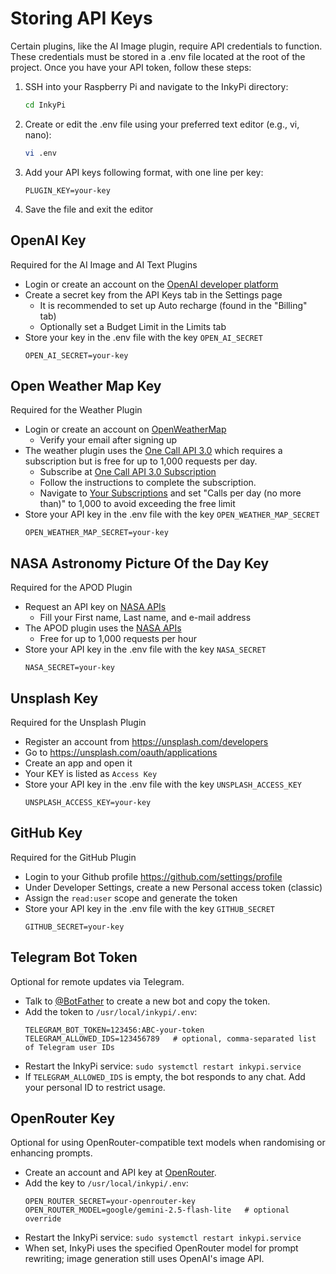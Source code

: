 
# Storing API Keys

Certain plugins, like the AI Image plugin, require API credentials to function. These credentials must be stored in a .env file located at the root of the project. Once you have your API token, follow these steps:

1. SSH into your Raspberry Pi and navigate to the InkyPi directory:
    ```bash
    cd InkyPi
    ```
2. Create or edit the .env file using your preferred text editor (e.g., vi, nano):
    ```bash
    vi .env
    ```
3. Add your API keys following format, with one line per key:
    ```
    PLUGIN_KEY=your-key
    ```
4. Save the file and exit the editor

## OpenAI Key

Required for the AI Image and AI Text Plugins

- Login or create an account on the [OpenAI developer platform](https://platform.openai.com/docs/overview)
- Create a secret key from the API Keys tab in the Settings page
    - It is recommended to set up Auto recharge (found in the "Billing" tab)
    - Optionally set a Budget Limit in the Limits tab
- Store your key in the .env file with the key `OPEN_AI_SECRET`
    ```
    OPEN_AI_SECRET=your-key
    ```

## Open Weather Map Key

Required for the Weather Plugin

- Login or create an account on [OpenWeatherMap](https://home.openweathermap.org/users/sign_in)
    - Verify your email after signing up
- The weather plugin uses the [One Call API 3.0](https://openweathermap.org/price) which requires a subscription but is free for up to 1,000 requests per day.
    - Subscribe at [One Call API 3.0 Subscription](https://home.openweathermap.org/subscriptions/billing_info/onecall_30/base?key=base&service=onecall_30)
    - Follow the instructions to complete the subscription.
    - Navigate to [Your Subscriptions](https://home.openweathermap.org/subscriptions) and set "Calls per day (no more than)" to 1,000 to avoid exceeding the free limit
- Store your API key in the .env file with the key `OPEN_WEATHER_MAP_SECRET`
    ```
    OPEN_WEATHER_MAP_SECRET=your-key
    ```

## NASA Astronomy Picture Of the Day Key

Required for the APOD Plugin

- Request an API key on [NASA APIs](https://api.nasa.gov/)
   - Fill your First name, Last name, and e-mail address
- The APOD plugin uses the [NASA APIs](https://api.nasa.gov/)
   - Free for up to 1,000 requests per hour
- Store your API key in the .env file with the key `NASA_SECRET`
    ```
    NASA_SECRET=your-key
    ```

## Unsplash Key

Required for the Unsplash Plugin
 
- Register an account from https://unsplash.com/developers 
- Go to https://unsplash.com/oauth/applications 
- Create an app and open it
- Your KEY is listed as `Access Key`
- Store your API key in the .env file with the key `UNSPLASH_ACCESS_KEY`
    ```
    UNSPLASH_ACCESS_KEY=your-key
    ```

## GitHub Key

Required for the GitHub Plugin

- Login to your Github profile https://github.com/settings/profile
- Under Developer Settings, create a new Personal access token (classic)
- Assign the `read:user` scope and generate the token
- Store your API key in the .env file with the key `GITHUB_SECRET`
    ```
    GITHUB_SECRET=your-key
    ```

## Telegram Bot Token

Optional for remote updates via Telegram.

- Talk to [@BotFather](https://t.me/BotFather) to create a new bot and copy the token.
- Add the token to `/usr/local/inkypi/.env`:
    ```
    TELEGRAM_BOT_TOKEN=123456:ABC-your-token
    TELEGRAM_ALLOWED_IDS=123456789   # optional, comma-separated list of Telegram user IDs
    ```
- Restart the InkyPi service: `sudo systemctl restart inkypi.service`
- If `TELEGRAM_ALLOWED_IDS` is empty, the bot responds to any chat. Add your personal ID to restrict usage.

## OpenRouter Key

Optional for using OpenRouter-compatible text models when randomising or enhancing prompts.

- Create an account and API key at [OpenRouter](https://openrouter.ai/).
- Add the key to `/usr/local/inkypi/.env`:
    ```
    OPEN_ROUTER_SECRET=your-openrouter-key
    OPEN_ROUTER_MODEL=google/gemini-2.5-flash-lite   # optional override
    ```
- Restart the InkyPi service: `sudo systemctl restart inkypi.service`
- When set, InkyPi uses the specified OpenRouter model for prompt rewriting; image generation still uses OpenAI's image API.
